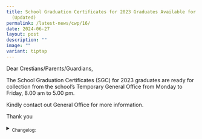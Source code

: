 ```yaml
---
title: School Graduation Certificates for 2023 Graduates Available for Pick up
  (Updated)
permalink: /latest-news/cwp/16/
date: 2024-06-27
layout: post
description: ""
image: ""
variant: tiptap
---
```

<p>Dear Crestians/Parents/Guardians,</p>
<p>The School Graduation Certificates (SGC) for 2023 graduates are ready
for collection from the school’s Temporary General Office from Monday to
Friday, 8.00 am to 5.00 pm.</p>
<p>Kindly contact out General Office for more information.</p>
<p>Thank you</p>
<p></p>
<div data-type="detailGroup" class="isomer-accordion-group isomer-accordion isomer-accordion-white">
<details class="isomer-details">
<summary><sub>Changelog:</sub>
</summary>
<div data-type="detailsContent" class="isomer-details-content">
<p><sub>28th May -  1 Class collection</sub>
</p>
</div>
</details>
</div>
<p></p>